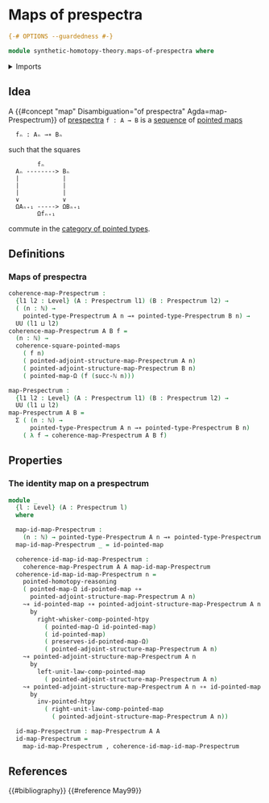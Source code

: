 # Maps of prespectra

```agda
{-# OPTIONS --guardedness #-}

module synthetic-homotopy-theory.maps-of-prespectra where
```

<details><summary>Imports</summary>

```agda
open import elementary-number-theory.natural-numbers

open import foundation.action-on-identifications-functions
open import foundation.dependent-pair-types
open import foundation.homotopies
open import foundation.universe-levels

open import structured-types.commuting-squares-of-pointed-maps
open import structured-types.pointed-homotopies
open import structured-types.pointed-maps
open import structured-types.whiskering-pointed-homotopies-composition
open import structured-types.wild-category-of-pointed-types

open import synthetic-homotopy-theory.functoriality-loop-spaces
open import synthetic-homotopy-theory.prespectra
```

</details>

## Idea

A {{#concept "map" Disambiguation="of prespectra" Agda=map-Prespectrum}} of
[prespectra](synthetic-homotopy-theory.prespectra.md) `f : A → B` is a
[sequence](foundation.dependent-sequences.md) of
[pointed maps](structured-types.pointed-maps.md)

```text
  fₙ : Aₙ →∗ Bₙ
```

such that the squares

```text
        fₙ
  Aₙ --------> Bₙ
  |            |
  |            |
  |            |
  ∨            ∨
  ΩAₙ₊₁ -----> ΩBₙ₊₁
        Ωfₙ₊₁
```

commute in the
[category of pointed types](structured-types.wild-category-of-pointed-types.md).

## Definitions

### Maps of prespectra

```agda
coherence-map-Prespectrum :
  {l1 l2 : Level} (A : Prespectrum l1) (B : Prespectrum l2) →
  ( (n : ℕ) →
    pointed-type-Prespectrum A n →∗ pointed-type-Prespectrum B n) →
  UU (l1 ⊔ l2)
coherence-map-Prespectrum A B f =
  (n : ℕ) →
  coherence-square-pointed-maps
    ( f n)
    ( pointed-adjoint-structure-map-Prespectrum A n)
    ( pointed-adjoint-structure-map-Prespectrum B n)
    ( pointed-map-Ω (f (succ-ℕ n)))

map-Prespectrum :
  {l1 l2 : Level} (A : Prespectrum l1) (B : Prespectrum l2) →
  UU (l1 ⊔ l2)
map-Prespectrum A B =
  Σ ( (n : ℕ) →
      pointed-type-Prespectrum A n →∗ pointed-type-Prespectrum B n)
    ( λ f → coherence-map-Prespectrum A B f)
```

## Properties

### The identity map on a prespectrum

```agda
module _
  {l : Level} (A : Prespectrum l)
  where

  map-id-map-Prespectrum :
    (n : ℕ) → pointed-type-Prespectrum A n →∗ pointed-type-Prespectrum A n
  map-id-map-Prespectrum _ = id-pointed-map

  coherence-id-map-id-map-Prespectrum :
    coherence-map-Prespectrum A A map-id-map-Prespectrum
  coherence-id-map-id-map-Prespectrum n =
    pointed-homotopy-reasoning
    ( pointed-map-Ω id-pointed-map ∘∗
      pointed-adjoint-structure-map-Prespectrum A n)
    ~∗ id-pointed-map ∘∗ pointed-adjoint-structure-map-Prespectrum A n
      by
        right-whisker-comp-pointed-htpy
          ( pointed-map-Ω id-pointed-map)
          ( id-pointed-map)
          ( preserves-id-pointed-map-Ω)
          ( pointed-adjoint-structure-map-Prespectrum A n)
    ~∗ pointed-adjoint-structure-map-Prespectrum A n
      by
        left-unit-law-comp-pointed-map
          ( pointed-adjoint-structure-map-Prespectrum A n)
    ~∗ pointed-adjoint-structure-map-Prespectrum A n ∘∗ id-pointed-map
      by
        inv-pointed-htpy
          ( right-unit-law-comp-pointed-map
            ( pointed-adjoint-structure-map-Prespectrum A n))

  id-map-Prespectrum : map-Prespectrum A A
  id-map-Prespectrum =
    map-id-map-Prespectrum , coherence-id-map-id-map-Prespectrum
```

## References

{{#bibliography}} {{#reference May99}}
